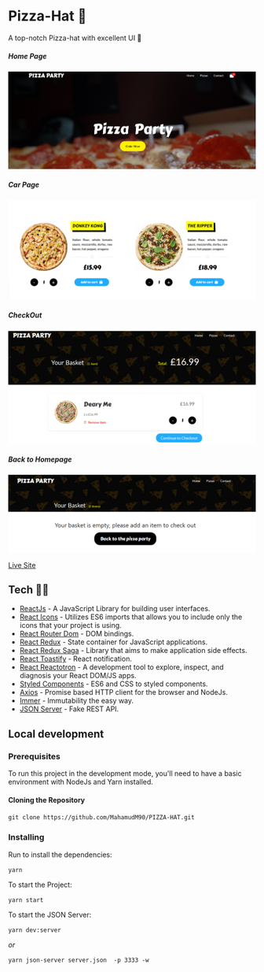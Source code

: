 # Pizza-Hat 🧆
A top-notch Pizza-hat with excellent UI 🍕

##### Home Page
![ScreenShot of Form](screenshots/a.png)

##### Car Page
![ScreenShot of Form](screenshots/b.png)

##### CheckOut
![ScreenShot of Form](screenshots/c.png)

##### Back to Homepage
![ScreenShot of Form](screenshots/d.png)


 [ Live Site ](https://pizza-party-joejcox.vercel.app/)

## Tech 👨‍💻

- [ReactJs](https://reactjs.org) - A JavaScript Library for building user interfaces.
- [React Icons](https://styled-components.com/) - Utilizes ES6 imports that allows you to include only the icons that your project is using.
- [React Router Dom](https://github.com/ReactTraining/react-router/tree/master/packages/react-router-dom) - DOM bindings.
- [React Redux](https://redux.js.org/basics/usage-with-react) - State container for JavaScript applications.
- [React Redux Saga](https://redux-saga.js.org/) - Library that aims to make application side effects.
- [React Toastify](https://github.com/fkhadra/react-toastify) - React notification.
- [React Reactotron](https://github.com/infinitered/reactotron) - A development tool to explore, inspect, and diagnosis your React DOM/JS apps.
- [Styled Components](https://eslint.org) - ES6 and CSS to styled components.
- [Axios](https://github.com/axios/axios) - Promise based HTTP client for the browser and NodeJs.
- [Immer](https://github.com/immerjs/immer) - Immutability the easy way.
- [JSON Server](https://github.com/typicode/json-server) - Fake REST API.

## Local development

### Prerequisites

To run this project in the development mode, you'll need to have a basic environment with NodeJs and Yarn installed.

#### Cloning the Repository

```
git clone https://github.com/MahamudM90/PIZZA-HAT.git
```

### Installing

Run to install the dependencies:

```
yarn
```

To start the Project:

```
yarn start
```

To start the JSON Server:

```
yarn dev:server
```

_or_

```
yarn json-server server.json  -p 3333 -w
```

